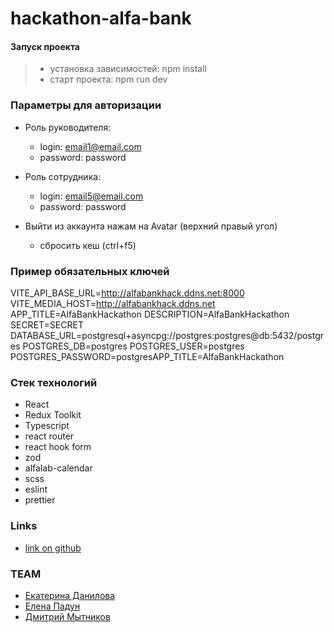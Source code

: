 # hackathon-alfa-bank

#### Запуск проекта

> * установка зависимостей: npm install
> * старт проекта: npm run dev

### Параметры для авторизации

* Роль руководителя:
    * login: email1@email.com
    * password: password

* Роль сотрудника:
    * login: email5@email.com
    * password: password
* Выйти из аккаунта нажам на Avatar (верхний правый угол)
    * сбросить кеш (ctrl+f5)

### Пример обязательных ключей

VITE_API_BASE_URL=http://alfabankhack.ddns.net:8000
VITE_MEDIA_HOST=http://alfabankhack.ddns.net
APP_TITLE=AlfaBankHackathon
DESCRIPTION=AlfaBankHackathon
SECRET=SECRET
DATABASE_URL=postgresql+asyncpg://postgres:postgres@db:5432/postgres
POSTGRES_DB=postgres
POSTGRES_USER=postgres
POSTGRES_PASSWORD=postgresAPP_TITLE=AlfaBankHackathon

### Стек технологий

* React
* Redux Toolkit
* Typescript
* react router
* react hook form
* zod
* alfalab-calendar
* scss
* eslint
* prettier

### Links

* [link on github](https://github.com/Dimitry-prog/hackathon-alfa-bank)

### TEAM

* [Екатерина Данилова](https://github.com/DEA2022)
* [Елена Падун](https://github.com/Milenium666)
* [Дмитрий Мытников](https://github.com/Dimitry-prog)